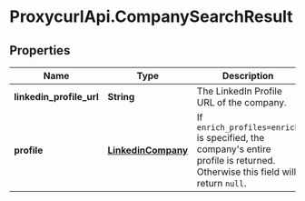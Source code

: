 # ProxycurlApi.CompanySearchResult

## Properties

Name | Type | Description | Notes
------------ | ------------- | ------------- | -------------
**linkedin_profile_url** | **String** | The LinkedIn Profile URL of the company. |  
**profile** | [**LinkedinCompany**](LinkedinCompany.md) | If `enrich_profiles=enrich` is specified, the company's entire profile is returned. Otherwise this field will return `null`. | [optional] 


